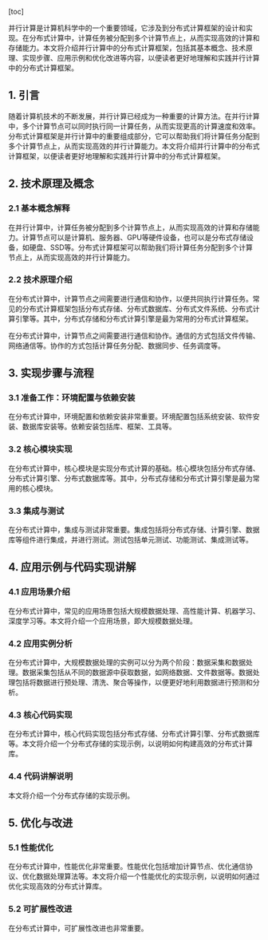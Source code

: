 
[toc]                    
                
                
并行计算是计算机科学中的一个重要领域，它涉及到分布式计算框架的设计和实现。在分布式计算中，计算任务被分配到多个计算节点上，从而实现高效的计算和存储能力。本文将介绍并行计算中的分布式计算框架，包括其基本概念、技术原理、实现步骤、应用示例和优化改进等内容，以便读者更好地理解和实践并行计算中的分布式计算框架。

## 1. 引言

随着计算机技术的不断发展，并行计算已经成为一种重要的计算方法。在并行计算中，多个计算节点可以同时执行同一计算任务，从而实现更高的计算速度和效率。分布式计算框架是并行计算中的重要组成部分，它可以帮助我们将计算任务分配到多个计算节点上，从而实现高效的并行计算能力。本文将介绍并行计算中的分布式计算框架，以便读者更好地理解和实践并行计算中的分布式计算框架。

## 2. 技术原理及概念

### 2.1 基本概念解释

在并行计算中，计算任务被分配到多个计算节点上，从而实现高效的计算和存储能力。计算节点可以是计算机、服务器、GPU等硬件设备，也可以是分布式存储设备，如硬盘、SSD等。分布式计算框架可以帮助我们将计算任务分配到多个计算节点上，从而实现高效的并行计算能力。

### 2.2 技术原理介绍

在分布式计算中，计算节点之间需要进行通信和协作，以便共同执行计算任务。常见的分布式计算框架包括分布式存储、分布式数据库、分布式文件系统、分布式计算引擎等。其中，分布式存储和分布式计算引擎是最为常用的分布式计算框架。

在分布式计算中，计算节点之间需要进行通信和协作。通信的方式包括文件传输、网络通信等。协作的方式包括计算任务分配、数据同步、任务调度等。

## 3. 实现步骤与流程

### 3.1 准备工作：环境配置与依赖安装

在分布式计算中，环境配置和依赖安装非常重要。环境配置包括系统安装、软件安装、数据库安装等。依赖安装包括库、框架、工具等。

### 3.2 核心模块实现

在分布式计算中，核心模块是实现分布式计算的基础。核心模块包括分布式存储、分布式计算引擎、分布式数据库等。其中，分布式存储和分布式计算引擎是最为常用的核心模块。

### 3.3 集成与测试

在分布式计算中，集成与测试非常重要。集成包括将分布式存储、计算引擎、数据库等组件进行集成，并进行测试。测试包括单元测试、功能测试、集成测试等。

## 4. 应用示例与代码实现讲解

### 4.1 应用场景介绍

在分布式计算中，常见的应用场景包括大规模数据处理、高性能计算、机器学习、深度学习等。本文将介绍一个应用场景，即大规模数据处理。

### 4.2 应用实例分析

在分布式计算中，大规模数据处理的实例可以分为两个阶段：数据采集和数据处理。数据采集包括从不同的数据源中获取数据，如网络数据、文件数据等。数据处理包括将数据进行预处理、清洗、聚合等操作，以便更好地利用数据进行预测和分析。

### 4.3 核心代码实现

在分布式计算中，核心代码实现包括分布式存储、分布式计算引擎、分布式数据库等。本文将介绍一个分布式存储的实现示例，以说明如何构建高效的分布式计算库。

### 4.4 代码讲解说明

本文将介绍一个分布式存储的实现示例。

## 5. 优化与改进

### 5.1 性能优化

在分布式计算中，性能优化非常重要。性能优化包括增加计算节点、优化通信协议、优化数据处理算法等。本文将介绍一个性能优化的实现示例，以说明如何通过优化实现高效的分布式计算库。

### 5.2 可扩展性改进

在分布式计算中，可扩展性改进也非常重要。

